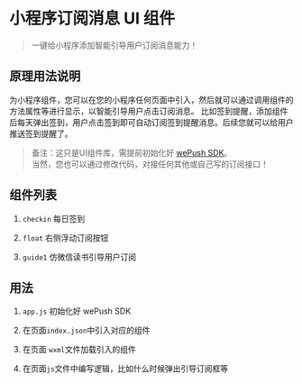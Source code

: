 # 小程序订阅消息 UI 组件

> 一键给小程序添加智能引导用户订阅消息能力！

## 原理用法说明
为小程序组件，您可以在您的小程序任何页面中引入，然后就可以通过调用组件的方法属性等进行显示，以智能引导用户点击订阅消息。
比如签到提醒，添加组件后每天弹出签到，用户点击签到即可自动订阅签到提醒消息。后续您就可以给用户推送签到提醒了。

> 备注：这只是UI组件库，需提前初始化好 [wePush SDK](https://s.w7.cc/module-23116.html)。     
> 当然，您也可以通过修改代码，对接任何其他或自己写的订阅接口！

## 组件列表

1. `checkin`
每日签到

2. `float`
右侧浮动订阅按钮

3. `guide1`
仿微信读书引导用户订阅

## 用法

1. `app.js` 初始化好 wePush SDK    

2. 在页面`index.json`中引入对应的组件    

3. 在页面 `wxml`文件加载引入的组件

3. 在页面`js`文件中编写逻辑，比如什么时候弹出引导订阅框等
